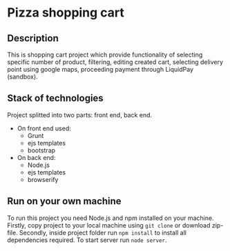 # Pizza shopping cart
## Description
  This is shopping cart project which provide functionality of selecting specific
  number of product, filtering, editing created cart, selecting delivery point using
  google maps, proceeding payment through LiquidPay (sandbox).
## Stack of technologies
  Project splitted into two parts: front end, back end.
  - On front end used:
      * Grunt
      * ejs templates
      * bootstrap
  - On back end:
      * Node.js
      * ejs templates
      * browserify
## Run on your own machine
  To run this project you need Node.js and npm installed on your machine.
  Firstly, copy project to your local machine using `git clone` or download zip-file.
  Secondly, inside project folder run `npm install` to install all dependencies required.
  To start server run `node server`.
